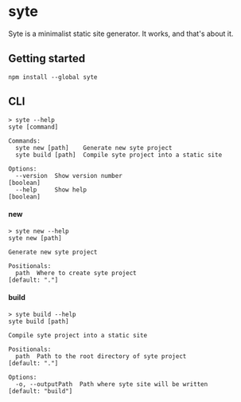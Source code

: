 # syte

Syte is a minimalist static site generator. It works, and that's about it.

## Getting started

```
npm install --global syte
```

## CLI

```
> syte --help
syte [command]

Commands:
  syte new [path]    Generate new syte project
  syte build [path]  Compile syte project into a static site

Options:
  --version  Show version number                                       [boolean]
  --help     Show help                                                 [boolean]
```

#### new

```
> syte new --help
syte new [path]

Generate new syte project

Positionals:
  path  Where to create syte project                              [default: "."]
```

#### build

```
> syte build --help
syte build [path]

Compile syte project into a static site

Positionals:
  path  Path to the root directory of syte project                [default: "."]

Options:
  -o, --outputPath  Path where syte site will be written      [default: "build"]
```
